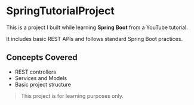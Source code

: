 # SpringTutorialProject

This is a project I built while learning **Spring Boot** from a YouTube tutorial.

It includes basic REST APIs and follows standard Spring Boot practices.

## Concepts Covered

- REST controllers
- Services and Models
- Basic project structure

> This project is for learning purposes only.
